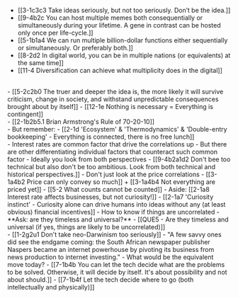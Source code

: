 - [[3-1c3c3 Take ideas seriously, but not too seriously. Don’t be the idea.]]
- [[9-4b2c You can host multiple memes both consequentially or simultaneously during your lifetime. A gene in contrast can be hosted only once per life-cycle.]]
- [[5-1b1a4 We can run multiple billion-dollar functions either sequentially or simultaneously. Or preferably both.]]
- [[8-2d2 In digital world, you can be in multiple nations (or equivalents) at the same time]]
- [[11-4 Diversification can achieve what multiplicity does in the digital]]
<br>
- [[5-2c2b0 The truer and deeper the idea is, the more likely it will survive criticism, change in society, and withstand unpredictable consequences brought about by itself]]
  - [[12-1e Nothing is necessary = Everything is contingent]]
<br>
- [[2-1b2b5.1 Brian Armstrong's Rule of 70-20-10]]
<br>
- But remember:
  - [[2-1d 'Ecosystem' & 'Thermodynamics' & 'Double-entry bookkeeping' - Everything is connected, there is no free lunch]]
<br>
- Interest rates are common factor that drive the correlations up
  - But there are other differentiating individual factors that counteract such common factor
    - Ideally you look from both perspectives
      - [[9-4b2a1d2 Don't bee too technical but also don't be too ambitious. Look from both technical and historical perspectives.]]
    - Don't just look at the price correlations
      - [[3-1a4b2 Price can only convey so much]] + [[3-1a4b4 Not everything are priced yet]]
				- [[5-2 What counts cannot be counted]]
  - Aside: [[2-1a8 Interest rate affects businesses, but not curiosity!]]
    - [[2-1a7 'Curiosity instinct' - Curiosity alone can drive humans into ideas without any (at least obvious) financial incentives]]
- How to know if things are uncorrelated
  - **Ask: are they timeless and universal?**
    - [[QUE5 - Are they timeless and universal (if yes, things are likely to be uncorrelated)]]
<br>
- [[1-2g2u1 Don't take neo-Darwinism too seriously]]
- "A few savvy ones did see the endgame coming: the South African newspaper publisher Naspers became an internet powerhouse by pivoting its business from news production to internet investing."
  - What would be the equivalent move today?
    - [[7-1b4b You can let the tech decide what are the problems to be solved. Otherwise, it will decide by itself. It's about possibility and not about should.]]
      - [[7-1b4f Let the tech decide where to go (both intellectually and physically)]]